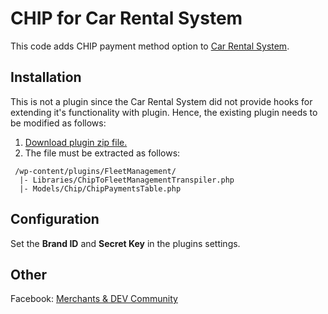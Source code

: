 # CHIP for Car Rental System

This code adds CHIP payment method option to [Car Rental System](https://codecanyon.net/item/car-rental-system-native-wordpress-plugin/11758680).

## Installation

This is not a plugin since the Car Rental System did not provide hooks for extending it's functionality with plugin. Hence, the existing plugin needs to be modified as follows:

1. [Download plugin zip file.](https://github.com/CHIPAsia/chip-for-car-rental-system/archive/refs/heads/main.zip)
1. The file must be extracted as follows:

```
 /wp-content/plugins/FleetManagement/
  |- Libraries/ChipToFleetManagementTranspiler.php
  |- Models/Chip/ChipPaymentsTable.php
```

## Configuration

Set the **Brand ID** and **Secret Key** in the plugins settings.

## Other

Facebook: [Merchants & DEV Community](https://www.facebook.com/groups/3210496372558088)